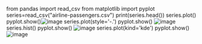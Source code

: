 from pandas import read_csv
from matplotlib import pyplot
series=read_csv("airline-passengers.csv")
print(series.head())
series.plot()
pyplot.show()![image](https://github.com/user-attachments/assets/fbd492e8-23c3-49d9-b8b8-ff65c164a97a)
series.plot(style='-.')
pyplot.show()
![image](https://github.com/user-attachments/assets/6f357501-b668-4b9b-953a-4a7cbb63b389)
series.hist()
pyplot.show()
![image](https://github.com/user-attachments/assets/1d31f29e-0079-411b-ac39-5886fd4be544)
series.plot(kind='kde')
pyplot.show() 
![image](https://github.com/user-attachments/assets/af95caa9-baa5-46d4-9193-5bee77e08775)

